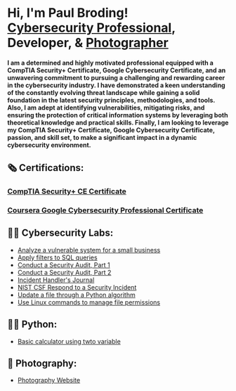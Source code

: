 <h1>Hi, I'm Paul Broding! <br/><a href="https://www.linkedin.com/in/paul-broding-mba-9920b2115">Cybersecurity Professional</a>, Developer, & <a href="https://www.brodingphoto.com">Photographer</a></h1>

<h4>I am a determined and highly motivated professional equipped with a CompTIA Security+ Certificate, Google Cybersecurity Certificate, and an unwavering commitment to pursuing a challenging and rewarding career in the cybersecurity industry. I have demonstrated a keen understanding of the constantly evolving threat landscape while gaining a solid foundation in the latest security principles, methodologies, and tools. Also, I am adept at identifying vulnerabilities, mitigating risks, and ensuring the protection of critical information systems by leveraging both theoretical knowledge and practical skills. Finally, I am looking to leverage my CompTIA Security+ Certificate, Google Cybersecurity Certificate, passion, and skill set, to make a significant impact in a dynamic cybersecurity environment.</h4>

<h2>🗞 Certifications:</h2>
<h3><a href="https://github.com/pbroding/main/files/12974595/CompTIA-Security%2B-ce-certificate-PaulRBroding.pdf">CompTIA Security+ CE Certificate</a></h3>
<h3><a href="https://github.com/pbroding/main/files/12974584/Coursera-Google-Cybersecurity-Cert-PaulRBroding.pdf">Coursera Google Cybersecurity Professional Certificate</a></h3>

<h2>👨‍💻 Cybersecurity Labs:</h2>


- [Analyze a vulnerable system for a small business](https://github.com/pbroding/analyze-a-vulnerable-system-for-a-small-business/blob/main/README.md)
- [Apply filters to SQL queries](https://github.com/pbroding/apply-filters-to-SQL-queries/blob/main/README.md)
- [Conduct a Security Audit, Part 1](https://github.com/pbroding/conduct-a-security-audit-part-1/blob/main/README.md)
- [Conduct a Security Audit, Part 2](https://github.com/pbroding/conduct-a-security-audit-part-2/blob/main/README.md)
- [Incident Handler's Journal](https://github.com/pbroding/incident-handlers-journal/blob/main/README.md)
- [NIST CSF Respond to a Security Incident](https://github.com/pbroding/NIST-CSF-respond-to-a-security-incident/blob/main/README.md)
- [Update a file through a Python algorithm](https://github.com/pbroding/update-a-file-through-a-python-algorithm/blob/main/README.md)
- [Use Linux commands to manage file permissions](https://github.com/pbroding/use-linux-commands-to-manage-file-permissions/blob/main/README.md)

<h2>👨‍💻 Python:</h2>

- [Basic calculator using twto variable](https://github.com/pbroding/basic-calculatorREADME.md)

<h2>📸 Photography:</h2>

- [Photography Website](https://www.brodingphoto.com)
